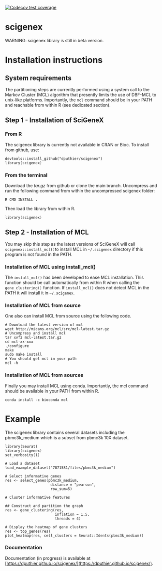 <!-- badges: start -->
  [![Codecov test coverage](https://codecov.io/gh/dputhier/scigenex/branch/main/graph/badge.svg)](https://app.codecov.io/gh/dputhier/scigenex?branch=main)
  <!-- badges: end -->

# scigenex

WARNING: scigenex library is still in beta version.

# Installation instructions

## System requirements

The partitioning steps are currently performed using a system call to the Markov Cluster (MCL) algorithm that presently limits the use of DBF-MCL to unix-like platforms. Importantly, the `mcl` command should be in your PATH and reachable from within R (see dedicated section).

## Step 1 - Installation of SciGeneX

### From R

The scigenex library is currently not available in CRAN or Bioc. To install from github, use:


    devtools::install_github("dputhier/scigenex")
    library(scigenex)


### From the terminal


Download the *tar.gz* from github or clone the main branch. Uncompress and run the following command from within the uncompressed scigenex folder:


    R CMD INSTALL .


Then load the library from within R.


    library(scigenex)


## Step 2 - Installation of MCL

You may skip this step as the latest versions of SciGeneX will call `scigenex::install_mcl()`to install MCL in `~/.scigenex` directory if this program is not found in the PATH.

### Installation of MCL using install_mcl()

The `install_mcl()` has been developed to ease MCL installation. This function should be call automatically from within R when calling the `gene_clustering()` function. If `install_mcl()` does not detect MCL in the PATH it will install it in `~/.scigenex`.


### Installation of MCL from source

One also can install MCL from source using the following code.

    # Download the latest version of mcl 
    wget http://micans.org/mcl/src/mcl-latest.tar.gz
    # Uncompress and install mcl
    tar xvfz mcl-latest.tar.gz
    cd mcl-xx-xxx
    ./configure
    make
    sudo make install
    # You should get mcl in your path
    mcl -h


### Installation of MCL from sources

Finally you may install MCL using conda. Importantly, the mcl command should be available in your PATH from within R.

    conda install -c bioconda mcl

# Example

The scigenex library contains several datasets including the pbmc3k_medium which is a subset from pbmc3k 10X dataset.


  	library(Seurat)
  	library(scigenex)
  	set_verbosity(1)
  
  	# Load a dataset
  	load_example_dataset("7871581/files/pbmc3k_medium")
  
  	# Select informative genes
  	res <- select_genes(pbmc3k_medium,
  	                     distance = "pearson",
  	                     row_sum=5)
  	                     
  	# Cluster informative features
  	 
  	## Construct and partition the graph
  	res <- gene_clustering(res, 
  	                       inflation = 1.5, 
  	                       threads = 4)
  	                        
  	# Display the heatmap of gene clusters
  	res <- top_genes(res)
  	plot_heatmap(res, cell_clusters = Seurat::Idents(pbmc3k_medium))

### Documentation

Documentation (in progress) is available at [https://dputhier.github.io/scigenex/](https://dputhier.github.io/scigenex/).
